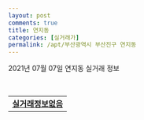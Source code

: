 ```yaml
---
layout: post
comments: true
title: 연지동
categories: [실거래가]
permalink: /apt/부산광역시 부산진구 연지동
---
```


2021년 07월 07일 연지동 실거래 정보

<script type="text/javascript">
  google.charts.load('current', {'packages':['corechart']});
  google.charts.setOnLoadCallback(drawChart);

  function drawChart() {
    var data = google.visualization.arrayToDataTable([['거래일', '매매', '전월세', '전매'], ['20-07', 71, 38, 11], ['20-08', 63, 29, 16], ['20-09', 50, 24, 21], ['20-10', 130, 28, 16], ['20-11', 134, 35, 3], ['20-12', 63, 35, 5], ['21-01', 26, 19, 1], ['21-02', 23, 16, 3], ['21-03', 19, 12, 2], ['21-04', 24, 15, 2], ['21-05', 35, 13, 3], ['21-06', 30, 10, 1]]);

    var options = {
      title: '최근 유형별 거래량 추이',
      legend: { position: 'bottom' }
    };

    var chart = new google.visualization.LineChart(document.getElementById('columnchart_material'));
    chart.draw(data, (options));
  }
</script>

<div id="columnchart_material" style="width: 95%; margin-left: -35px; display: block"></div>
<br>
<table>
  <tr>
    <td colspan="4" style="font-weight: bold;"><a href="https://search.naver.com/search.naver?query=연지동 실거래정보없음">실거래정보없음</a></td>
  </tr>
    
</table>
    